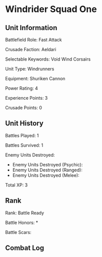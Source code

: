 Windrider Squad One
====

Unit Information
----

Battlefield Role: Fast Attack

Crusade Faction: Aeldari

Selectable Keywords: Void Wind Corsairs

Unit Type: Windrunners

Equipment: Shuriken Cannon

Power Rating: 4

Experience Points: 3

Crusade Points: 0


Unit History
---
Battles Played: 1

Battles Survived: 1

Enemy Units Destroyed: 
* Enemy Units Destroyed (Psychic):
* Enemy Units Destroyed (Ranged):
* Enemy Units Destroyed (Melee):

Total XP: 3

Rank
----
Rank: Battle Ready

Battle Honors:
* 

Battle Scars:


Combat Log
---
